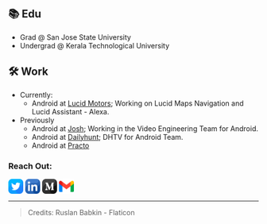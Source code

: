 
## 📚 Edu
- Grad @ San Jose State University
- Undergrad @ Kerala Technological University


## 🛠️ Work
- Currently:
  - Android at [Lucid Motors](https://lucidmotors.com); Working on Lucid Maps Navigation and Lucid Assistant - Alexa.
- Previously
  - Android at [Josh](https://myjosh.in/); Working in the Video Engineering Team for Android.
  - Android at [Dailyhunt](https://www.dailyhunt.in/); DHTV for Android Team.
  - Android at [Practo](https://www.practo.com/)

### Reach Out:
<p align="left">
<a href="https://twitter.com/ndkshr" target="_blank" rel="noopener noreferrer"><img align="center" src="https://raw.githubusercontent.com/ndkshr/ndkshr/main/social_icons/twitter.png" alt="Twitter" height="30" width="30" /></a>
<a href="https://linkedin.com/in/ndkshr" target="_blank" rel="noopener noreferrer"><img align="center" src="https://raw.githubusercontent.com/ndkshr/ndkshr/main/social_icons/linkedin.png" alt="LinkedIn" height="30" width="30" /></a>
<a href="https://medium.com/@ndkshr" target="_blank" rel="noopener noreferrer"><img align="center" src="https://raw.githubusercontent.com/ndkshr/ndkshr/main/social_icons/medium.png" alt="Medium" height="30" width="30" /></a>
<a href="mailto:nandugops+reachoutgithub@gmail.com" target="_blank" rel="noopener noreferrer"><img align="center" src="https://raw.githubusercontent.com/ndkshr/ndkshr/main/social_icons/gmail.png" alt="E-Mail" height="30" width="30" /></a>
</p>

---
> Credits: Ruslan Babkin - Flaticon

